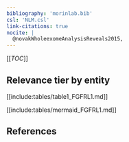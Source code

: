 ```yaml
---
bibliography: 'morinlab.bib'
csl: 'NLM.csl'
link-citations: true
nocite: |
  @novakWholeexomeAnalysisReveals2015, 
---
```


[[_TOC_]]




## Relevance tier by entity

[[include:tables/table1_FGFRL1.md]]





[[include:tables/mermaid_FGFRL1.md]]

## References


